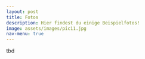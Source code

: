 ```yaml
---
layout: post
title: Fotos
description: Hier findest du einige Beispielfotos!
image: assets/images/pic11.jpg
nav-menu: true
---
```


tbd


